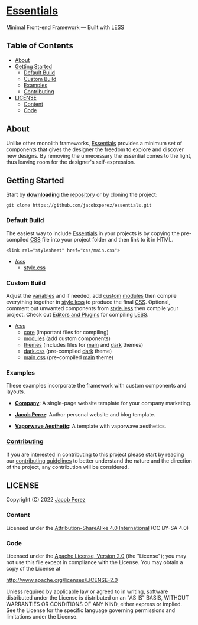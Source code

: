 # [Essentials](https://jacobxperez.github.io/essentials/)

Minimal Front-end Framework — Built with [LESS](http://lesscss.org/)

## Table of Contents

* [About](#about)
* [Getting Started](#getting-started)
    * [Default Build](#default-build)
    * [Custom Build](#custom-build)
    * [Examples](#examples)
    * [Contributing](#contributing)
* [LICENSE](#license)
    * [Content](#content)
    * [Code](#code)

## About

Unlike other monolith frameworks, [Essentials](https://jacobxperez.github.io/essentials/)
provides a minimum set of components that gives the designer the freedom to explore and
discover new designs. By removing the unnecessary the essential comes to the light, thus
leaving room for the designer's self-expression.

## Getting Started

Start by **[downloading](https://github.com/jacobxperez/essentials/archive/master.zip)** the [repository](https://github.com/jacobxperez/essentials) or by cloning the project:

    git clone https://github.com/jacobxperez/essentials.git

### Default Build

The easiest way to include [Essentials](https://jacobxperez.github.io/essentials/)
in your projects is by copying the pre-compiled
[CSS](https://github.com/jacobxperez/essentials/blob/master/css/style.css)
file into your project folder and then link to it in HTML.

    <link rel="stylesheet" href="css/main.css">

* [/css](https://github.com/jacobxperez/essentials/tree/master/css/less)
    * [style.css](https://github.com/jacobxperez/essentials/blob/master/css/style.css)

### Custom Build

Adjust the [variables](https://github.com/jacobxperez/essentials/blob/master/css/less/variables.less) and if needed, add [custom](https://github.com/jacobxperez/essentials/blob/master/css/less/custom.less) [modules](https://github.com/jacobxperez/essentials/tree/master/css/less/modules) then compile everything together in [style.less](https://github.com/jacobxperez/essentials/blob/master/css/less/style.less) to produce the final [CSS](https://github.com/jacobxperez/essentials/blob/master/css/style.css). Optional, comment out unwanted components from [style.less](https://github.com/jacobxperez/essentials/blob/master/css/less/style.less) then compile your project. Check out [Editors and Plugins](http://lesscss.org/tools/#editors-and-plugins) for compiling [LESS](http://lesscss.org/).

* [/css](https://github.com/jacobxperez/essentials/tree/master/css)
    * [core](https://github.com/jacobxperez/essentials/tree/master/css/core) (important files for compiling)
    * [modules](https://github.com/jacobxperez/essentials/tree/master/css/modules) (add custom components)
    * [themes](https://github.com/jacobxperez/essentials/tree/master/css/themes) (includes files for [main](https://github.com/jacobxperez/essentials/tree/master/css/themes/main) and [dark](https://github.com/jacobxperez/essentials/tree/master/css/themes/dark) themes)
    * [dark.css](https://github.com/jacobxperez/essentials/blob/master/css/dark.css) (pre-compiled [dark](https://github.com/jacobxperez/essentials/tree/master/css/themes/dark)  theme)
    * [main.css](https://github.com/jacobxperez/essentials/blob/master/css/main.css) (pre-compiled [main](https://github.com/jacobxperez/essentials/tree/master/css/themes/main) theme)

### Examples
These examples incorporate the framework with custom components and layouts.

* **[Company](https://github.com/jacobxperez/company)**:
A single-page website template for your company marketing.

* **[Jacob Perez](https://github.com/jacobxperez/blog)**:
Author personal website and blog template.

* **[Vaporwave Aesthetic](https://github.com/jacobxperez/vaporwave-aesthetic)**:
A template with vaporwave aesthetics.

### [Contributing](https://github.com/jacobxperez/essentials/blob/master/CONTRIBUTING.md)

If you are interested in contributing to this project please start by reading our
[contributing guidelines](https://github.com/jacobxperez/essentials/blob/master/CONTRIBUTING.md)
to better understand the nature and the direction of the project, any contribution
will be considered.

## LICENSE

Copyright (C) 2022 [Jacob Perez](https://github.com/jacobxperez)

### Content

Licensed under the [Attribution-ShareAlike 4.0 International](https://creativecommons.org/licenses/by-sa/4.0/) (CC BY-SA 4.0) 

### Code

Licensed under the [Apache License, Version 2.0](http://www.apache.org/licenses/LICENSE-2.0) (the "License");
you may not use this file except in compliance with the License.
You may obtain a copy of the License at

http://www.apache.org/licenses/LICENSE-2.0

Unless required by applicable law or agreed to in writing, software
distributed under the License is distributed on an "AS IS" BASIS,
WITHOUT WARRANTIES OR CONDITIONS OF ANY KIND, either express or implied.
See the License for the specific language governing permissions and
limitations under the License.
